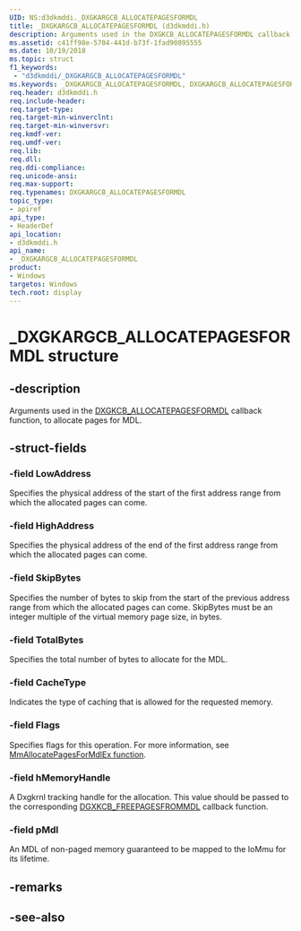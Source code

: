 ```yaml
---
UID: NS:d3dkmddi._DXGKARGCB_ALLOCATEPAGESFORMDL
title: _DXGKARGCB_ALLOCATEPAGESFORMDL (d3dkmddi.h)
description: Arguments used in the DXGKCB_ALLOCATEPAGESFORMDL callback function, to allocate pages for MDL.
ms.assetid: c41ff98e-5704-441d-b73f-1fad90895555
ms.date: 10/19/2018
ms.topic: struct
f1_keywords:
 - "d3dkmddi/_DXGKARGCB_ALLOCATEPAGESFORMDL"
ms.keywords: _DXGKARGCB_ALLOCATEPAGESFORMDL, DXGKARGCB_ALLOCATEPAGESFORMDL, *INOUT_PDXGKARGCB_ALLOCATEPAGESFORMDL
req.header: d3dkmddi.h
req.include-header:
req.target-type:
req.target-min-winverclnt:
req.target-min-winversvr:
req.kmdf-ver:
req.umdf-ver:
req.lib:
req.dll:
req.ddi-compliance:
req.unicode-ansi:
req.max-support:
req.typenames: DXGKARGCB_ALLOCATEPAGESFORMDL
topic_type:
- apiref
api_type:
- HeaderDef
api_location:
- d3dkmddi.h
api_name:
- _DXGKARGCB_ALLOCATEPAGESFORMDL
product: 
- Windows
targetos: Windows
tech.root: display
---
```


# _DXGKARGCB_ALLOCATEPAGESFORMDL structure

## -description

Arguments used in the [DXGKCB_ALLOCATEPAGESFORMDL](nc-d3dkmddi-dxgkcb_allocatepagesformdl.md) callback function, to allocate pages for MDL.

## -struct-fields

### -field LowAddress

Specifies the physical address of the start of the first address range from which the allocated pages can come.

### -field HighAddress

Specifies the physical address of the end of the first address range from which the allocated pages can come.

### -field SkipBytes

Specifies the number of bytes to skip from the start of the previous address range from which the allocated pages can come. SkipBytes must be an integer multiple of the virtual memory page size, in bytes.

### -field TotalBytes

Specifies the total number of bytes to allocate for the MDL.

### -field CacheType

Indicates the type of caching that is allowed for the requested memory.

### -field Flags

Specifies flags for this operation. For more information, see [MmAllocatePagesForMdlEx function](https://docs.microsoft.com/windows-hardware/drivers/ddi/content/wdm/nf-wdm-mmallocatepagesformdlex).

### -field hMemoryHandle

A Dxgkrnl tracking handle for the allocation. This value should be passed to the corresponding [DGXKCB_FREEPAGESFROMMDL](nc-d3dkmddi-dxgkcb_freepagesfrommdl.md) callback function.

### -field pMdl

An MDL of non-paged memory guaranteed to be mapped to the IoMmu for its lifetime.

## -remarks

## -see-also
